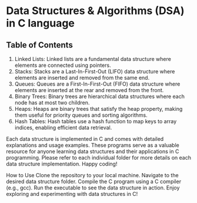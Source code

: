 # Data Structures & Algorithms (DSA) in C language

## Table of Contents
1. Linked Lists: Linked lists are a fundamental data structure where elements are connected using pointers.
2. Stacks: Stacks are a Last-In-First-Out (LIFO) data structure where elements are inserted and removed from the same end.
3. Queues: Queues are a First-In-First-Out (FIFO) data structure where elements are inserted at the rear and removed from the front.
4. Binary Trees: Binary trees are hierarchical data structures where each node has at most two children.
5. Heaps: Heaps are binary trees that satisfy the heap property, making them useful for priority queues and sorting algorithms.
6. Hash Tables: Hash tables use a hash function to map keys to array indices, enabling efficient data retrieval.

Each data structure is implemented in C and comes with detailed explanations and usage examples. These programs serve as a valuable resource for anyone learning data structures and their applications in C programming.
Please refer to each individual folder for more details on each data structure implementation. Happy coding!

How to Use
Clone the repository to your local machine.
Navigate to the desired data structure folder.
Compile the C program using a C compiler (e.g., gcc).
Run the executable to see the data structure in action.
Enjoy exploring and experimenting with data structures in C!
